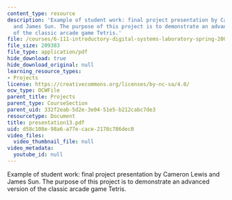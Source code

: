 ```yaml
---
content_type: resource
description: 'Example of student work: final project presentation by Cameron Lewis
  and James Sun. The purpose of this project is to demonstrate an advanced version
  of the classic arcade game Tetris.'
file: /courses/6-111-introductory-digital-systems-laboratory-spring-2006/d58c108e98a6a77ecace2178c786dec0_presentation13.pdf
file_size: 209383
file_type: application/pdf
hide_download: true
hide_download_original: null
learning_resource_types:
- Projects
license: https://creativecommons.org/licenses/by-nc-sa/4.0/
ocw_type: OCWFile
parent_title: Projects
parent_type: CourseSection
parent_uid: 332f2eab-5d2e-3e04-51e5-b212cabc7de3
resourcetype: Document
title: presentation13.pdf
uid: d58c108e-98a6-a77e-cace-2178c786dec0
video_files:
  video_thumbnail_file: null
video_metadata:
  youtube_id: null
---
```

Example of student work: final project presentation by Cameron Lewis and James Sun. The purpose of this project is to demonstrate an advanced version of the classic arcade game Tetris.